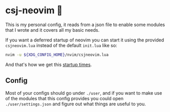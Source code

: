# csj-neovim 🏴

This is my personal config, it reads from a json file to enable some modules
that I wrote and it covers all my basic needs.

If you want a deferred startup of neovim you can start it using the provided
`csjneovim.lua` instead of the default `init.lua` like so:

```bash
nvim -u ${XDG_CONFIG_HOME}/nvim/csjneovim.lua
```

And that's how we get this [startup times](./time.txt).

## Config

Most of your configs should go under `./user`, and if you want to make use of
the modules that this config provides you could open `./user/settings.json` and
figure out what things are useful to you.
